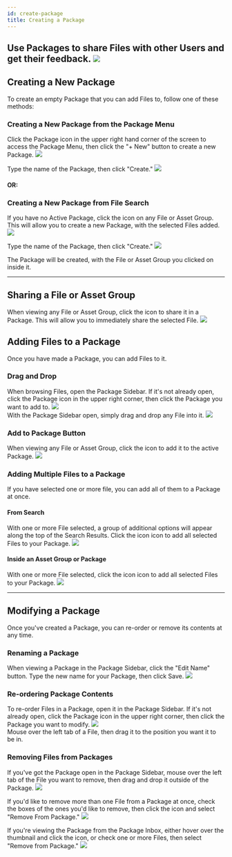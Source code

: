 ```yaml
---
id: create-package
title: Creating a Package
---
```


Use Packages to share Files with other Users and get their feedback.
![](/img/package-share/package-overview-1.png)
---

## Creating a New Package
To create an empty Package that you can add Files to, follow one of these methods:

### Creating a New Package from the Package Menu
Click the Package icon in the upper right hand corner of the screen to access the Package Menu, then click the "+ New" button to create a new Package.
![](/img/package-share/package-menu-1.png)  

Type the name of the Package, then click "Create."
![](/img/package-share/new-package-name-1.png)  

#### OR:

### Creating a New Package from File Search
If you have no Active Package, click the <i class="fa fa-plus" aria-hidden="true"></i> icon on any File or Asset Group.  This will allow you to create a new Package, with the selected Files added.
![](/img/package-share/add-file-to-package.png)  

Type the name of the Package, then click "Create."
![](/img/package-share/new-package-name-1.png) 

The Package will be created, with the File or Asset Group you clicked on inside it. 

---

## Sharing a File or Asset Group
When viewing any File or Asset Group, click the <i class="fa fa-share-alt" aria-hidden="true"></i> icon to share it in a Package.  This will allow you to immediately share the selected File.
![](/img/package-share/share-file-1.png)  

## Adding Files to a Package
Once you have made a Package, you can add Files to it.

### Drag and Drop
When browsing Files, open the Package Sidebar.  If it's not already open, click the Package icon in the upper right corner, then click the Package you want to add to.
![](/img/package-share/package-menu-1.png)  
With the Package Sidebar open, simply drag and drop any File into it. 
![](/img/package-share/drag-drop-file-1.png)  

### Add to Package Button
When viewing any File or Asset Group, click the <i class="fa fa-plus" aria-hidden="true"></i> icon to add it to the active Package.
![](/img/package-share/add-file-to-package.png)  

### Adding Multiple Files to a Package
If you have selected one or more file, you can add all of them to a Package at once.

#### From Search
With one or more File selected, a group of additional options will appear along the top of the Search Results.  Click the <i class="fa fa-plus" aria-hidden="true"></i> icon icon to add all selected Files to your Package.
![](/img/package-share/add-multiple-files-to-package-1.png)  

#### Inside an Asset Group or Package
With one or more File selected, click the <i class="fa fa-plus" aria-hidden="true"></i> icon icon to add all selected Files to your Package.
![](/img/package-share/add-multiple-files-to-package-2.png)  

---

## Modifying a Package
Once you've created a Package, you can re-order or remove its contents at any time. 

### Renaming a Package
When viewing a Package in the Package Sidebar, click the "Edit Name" button.  Type the new name for your Package, then click Save.
![](/img/package-share/edit-package-name-1.png)  

### Re-ordering Package Contents
To re-order Files in a Package, open it in the Package Sidebar.  If it's not already open, click the Package icon in the upper right corner, then click the Package you want to modify.
![](/img/package-share/edit-package-file-order-1.png)  
Mouse over the left tab of a File, then drag it to the position you want it to be in.

### Removing Files from Packages
If you've got the Package open in the Package Sidebar, mouse over the left tab of the File you want to remove, then drag and drop it outside of the Package.
![](/img/package-share/remove-file-from-package-1.png)  

If you'd like to remove more than one File from a Package at once, check the boxes of the ones you'd like to remove, then click the <i class="fa fa-ellipsis-v" aria-hidden="true"></i> icon and select "Remove From Package."
![](/img/package-share/remove-multiple-files-from-package-1.png)  

If you're viewing the Package from the Package Inbox, either hover over the thumbnail and click the <i class="fa fa-minus-square" aria-hidden="true"></i> icon, or check one or more Files, then select "Remove from Package."
![](/img/package-share/remove-file-from-package-inbox-1.png)  














